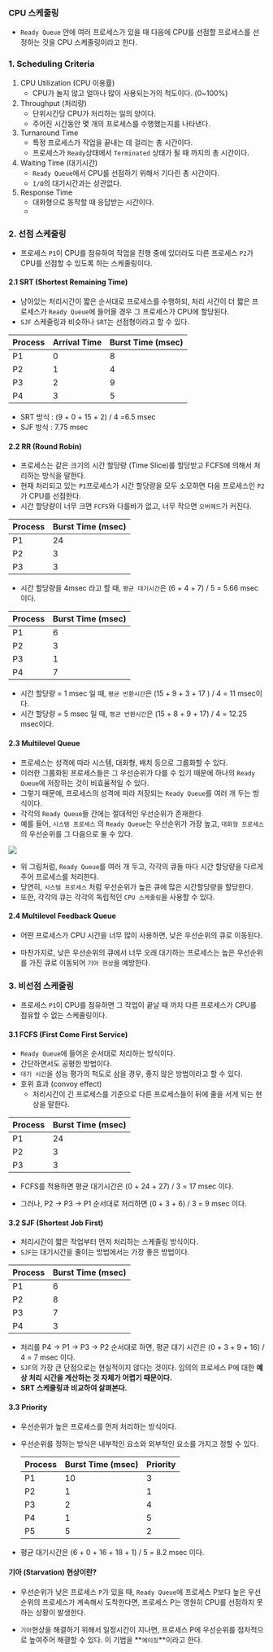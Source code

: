 ### CPU 스케줄링

- `Ready Queue` 안에 여러 프로세스가 있을 때 다음에 CPU를 선점할 프로세스를 선정하는 것을 CPU 스케줄링이라고 한다.



### 1. Scheduling Criteria

1. CPU Utilization (CPU 이용률)
   - CPU가 놀지 않고 얼마나 많이 사용되는가의 척도이다. (0~100%)
2. Throughput (처리량)
   - 단위시간당 CPU가 처리하는 일의 양이다.
   - 주어진 시간동안 몇 개의 프로세스를 수행했는지를 나타낸다.
3. Turnaround Time
   - 특정 프로세스가 작업을 끝내는 데 걸리는 총 시간이다.
   - 프로세스가 `Ready`상태에서 `Terminated` 상태가 될 때 까지의 총 시간이다.
4. Waiting Time (대기시간)
   - `Ready Queue`에서 CPU를 선점하기 위해서 기다린 총 시간이다.
   - `I/O`의 대기시간과는 상관없다.
5. Response Time
   - 대화형으로 동작할 때 응답받는 시간이다.
   - 

### 2. 선점 스케줄링

- 프로세스 `P1`이 CPU를 점유하여 작업을 진행 중에 있더라도 다른 프로세스 `P2`가 CPU를 선점할 수 있도록 하는 스케줄링이다.

#### 2.1 SRT (Shortest Remaining Time)

- 남아있는 처리시간이 짧은 순서대로 프로세스를 수행하되, 처리 시간이 더 짧은 프로세스가 `Ready Queue`에 들어올 경우 그 프로세스가 CPU에 할당된다.
- `SJF` 스케줄링과 비슷하나 `SRT`는 선점형이라고 할 수 있다.

| Process | Arrival Time | Burst Time (msec) |
| ------- | ------------ | ----------------- |
| P1      | 0            | 8                 |
| P2      | 1            | 4                 |
| P3      | 2            | 9                 |
| P4      | 3            | 5                 |

- SRT 방식 : (9 + 0 + 15 + 2) / 4 =6.5 msec
- SJF 방식 : 7.75 msec



#### 2.2 RR (Round Robin)

- 프로세스는 같은 크기의 시간 할당량 (Time Slice)를 할당받고 FCFS에 의해서 처리하는 방식을 말한다.
- 현재 처리되고 있는 `P1`프로세스가 시간 할당량을 모두 소모하면 다음 프로세스인 `P2`가 CPU를 선점한다.
- 시간 할당량이 너무 크면 `FCFS`와 다를바가 없고, 너무 작으면 `오버헤드`가 커진다.

| Process | Burst Time (msec) |
| ------- | ----------------- |
| P1      | 24                |
| P2      | 3                 |
| P3      | 3                 |

- 시간 할당량을 4msec 라고 할 때, `평균 대기시간`은 (6 + 4 + 7) / 5 = 5.66 msec이다.

| Process | Burst Time (msec) |
| ------- | ----------------- |
| P1      | 6                 |
| P2      | 3                 |
| P3      | 1                 |
| P4      | 7                 |

- 시간 할당량 = 1 msec 일 때, `평균 반환시간`은 (15 + 9 + 3 + 17 ) / 4 = 11 msec이다.
- 시간 할당량 = 5 msec 일 때, `평균 반환시간`은 (15 + 8 + 9 + 17) / 4 = 12.25 msec이다.



#### 2.3 Multilevel Queue

- 프로세스는 성격에 따라 시스템, 대화형, 배치 등으로 그룹화할 수 있다.
- 이러한 그룹화된 프로세스들은 그 우선순위가 다를 수 있기 때문에 하나의 `Ready Queue`에 저장하는 것이 비효율적일 수 있다.
- 그렇기 때문에, 프로세스의 성격에 따라 저장되는 `Ready Queue`를 여러 개 두는 방식이다.
- 각각의 `Ready Queue`들 간에는 절대적인 우선순위가 존재한다.
- 예를 들어, `시스템 프로세스` 의 `Ready Queue`는 우선순위가 가장 높고, `대화형 프로세스`의 우선순위를 그 다음으로 둘 수 있다.

![](https://postfiles.pstatic.net/MjAxOTA0MjJfMTMy/MDAxNTU1OTA1ODcyMzY3.kthgGfKSENWCOd98KGRjzqL-3qnDOsGsrmAYoZ3n5V0g.yGitHPnlBcJL-8QbzJ1-XQBkk7339zVMtUXrrGcNVN0g.PNG.jhnyang/image.png?type=w773)

- 위 그림처럼, `Ready Queue`를 여러 개 두고, 각각의 큐들 마다 시간 할당량을 다르게 주어 프로세스를 처리한다.
- 당연히, `시스템 프로세스` 처럼 우선순위가 높은 큐에 많은 시간할당량을 할당한다.
- 또한, 각각의 큐는 각각의 독립적인 `CPU 스케줄링`을 사용할 수 있다.



#### 2.4 Multilevel Feedback Queue

- 어떤 프로세스가 CPU 시간을 너무 많이 사용하면, 낮은 우선순위의 큐로 이동된다.

- 마찬가지로, 낮은 우선순위의 큐에서 너무 오래 대기하는 프로세스는 높은 우선순위를 가진 큐로 이동되어 `기아 현상`을 예방한다.

  

### 3. 비선점 스케줄링

- 프로세스 `P1`이 CPU를 점유하면 그 작업이 끝날 때 까지 다른 프로세스가 CPU를 점유할 수 없는 스케줄링이다.



#### 3.1 FCFS (First Come First Service)

- `Ready Queue`에 들어온 순서대로 처리하는 방식이다.
- 간단하면서도 공평한 방법이다.
- `대기 시간`을 성능 평가의 척도로 삼을 경우, 좋지 않은 방법이라고 할 수 있다.
- 호위 효과 (convoy effect)
  - 처리시간이 긴 프로세스를 기준으로 다른 프로세스들이 뒤에 줄을 서게 되는 현상을 말한다.

| Process | Burst Time (msec) |
| ------- | :---------------- |
| P1      | 24                |
| P2      | 3                 |
| P3      | 3                 |

- FCFS를 적용하면 평균 대기시간은 (0 + 24 + 27) / 3 = 17 msec 이다.

- 그러나, P2 -> P3 -> P1 순서대로 처리하면 (0 + 3 + 6) / 3 = 9 msec 이다.

  

#### 3.2 SJF (Shortest Job First)

- 처리시간이 짧은 작업부터 먼저 처리하는 스케줄링 방식이다.
- `SJF`는 대기시간을 줄이는 방법에서는 가장 좋은 방법이다.

| Process | Burst Time (msec) |
| ------- | ----------------- |
| P1      | 6                 |
| P2      | 8                 |
| P3      | 7                 |
| P4      | 3                 |

- 처리를 P4 -> P1 -> P3 -> P2 순서대로 하면, 평균 대기 시간은 (0 + 3 + 9 + 16) / 4 = 7 msec 이다.
- `SJF`의 가장 큰 단점으로는 현실적이지 않다는 것이다. 임의의 프로세스 P에 대한 **예상 처리 시간을 계산하는 것 자체가 어렵기 때문이다.**
- **SRT 스케줄링과 비교하여 살펴본다.**



#### 3.3 Priority

- 우선순위가 높은 프로세스를 먼저 처리하는 방식이다.

- 우선순위를 정하는 방식은 내부적인 요소와 외부적인 요소를 가지고 정할 수 있다.

  | Process | Burst Time (msec) | Priority |
  | ------- | ----------------- | -------- |
  | P1      | 10                | 3        |
  | P2      | 1                 | 1        |
  | P3      | 2                 | 4        |
  | P4      | 1                 | 5        |
  | P5      | 5                 | 2        |

- 평균 대기시간은 (6 + 0 + 16 + 18 + 1) / 5 = 8.2 msec 이다.



#### 기아 (Starvation) 현상이란?

- 우선순위가 낮은 프로세스 `P`가 있을 때, `Ready Queue`에 프로세스 P보다 높은 우선순위의 프로세스가 계속해서 도착한다면, 프로세스 P는 영원히 CPU를 선점하지 못하는 상황이 발생한다.

- `기아`현상을 해결하기 위해서 일정시간이 지나면, 프로세스 P에 우선순위를 점차적으로 높여주어 해결할 수 있다. 이 기법을 **`에이징`**이라고 한다.

  